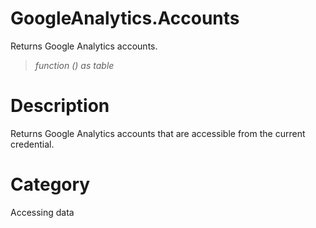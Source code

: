 ﻿# GoogleAnalytics.Accounts
Returns Google Analytics accounts.
> _function () as table_
# Description 
Returns Google Analytics accounts that are accessible from the current credential.

# Category 
Accessing data
